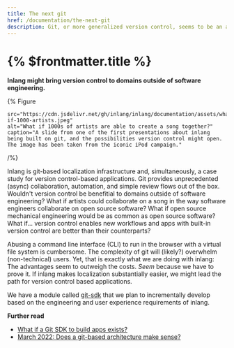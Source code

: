 ```yaml
---
title: The next git
href: /documentation/the-next-git
description: Git, or more generalized version control, seems to be an appropriate backend for content heavy apps.
---
```


# {% $frontmatter.title %}

**Inlang might bring version control to domains outside of software engineering.**

{% Figure

    src="https://cdn.jsdelivr.net/gh/inlang/inlang/documentation/assets/what-if-1000-artists.jpeg"
    alt="What if 1000s of artists are able to create a song together?"
    caption="A slide from one of the first presentations about inlang being built on git, and the possibilities version control might open. The image has been taken from the iconic iPod campaign."

/%}

Inlang is git-based localization infrastructure and, simultaneously, a case study for version control-based applications. Git provides unprecedented (async) collaboration, automation, and simple review flows out of the box. Wouldn't version control be benefitial to domains outside of software engineering? What if artists could collaborate on a song in the way software engineers collaborate on open source software? What if open source mechanical engineering would be as common as open source software? What if... version control enables new workflows and apps with built-in version control are better than their counterparts?

Abusing a command line interface (CLI) to run in the browser with a virtual file system is cumbersome. The complexity of git will (likely?) overwhelm (non-technical) users. Yet, that is exactly what we are doing with inlang: The advantages seem to outweigh the costs. _Seem_ because we have to prove it. If inlang makes localization substantially easier, we might lead the path for version control based applications.

We have a module called [git-sdk](https://github.com/inlang/inlang/tree/main/source-code/git-sdk) that we plan to incrementally develop based on the engineering and user experience requirements of inlang.

**Further read**

- [What if a Git SDK to build apps exists?](/blog/git-as-sdk)
- [March 2022: Does a git-based architecture make sense?](/blog/notes-on-git-based-architecture)

